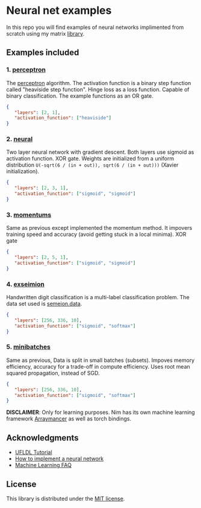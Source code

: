 # Neural net examples
In this repo  you will find examples of neural networks implimented from scratch using
my matrix [library](https://github.com/b3liever/manu).

## Examples included

### 1. [perceptron](perceptron.nim)
The [perceptron](https://en.wikipedia.org/wiki/Perceptron) algorithm.
The activation function is a binary step function called "heaviside step
function". Hinge loss as a loss function. Capable of binary
classification. The example functions as an OR gate.

```json
{
   "layers": [2, 1],
   "activation_function": ["heaviside"]
}
```

### 2. [neural](neural.nim)
Two layer neural network with gradient descent. Both layers use sigmoid as
activation function. XOR gate. Weights are initialized from a uniform
distribution ``U(-sqrt(6 / (in + out)), sqrt(6 / (in + out)))`` (Xavier initialization).

```json
{
   "layers": [2, 3, 1],
   "activation_function": ["sigmoid", "sigmoid"]
}
```

### 3. [momentums](momentums.nim)
Same as previous except implemented the momentum method. It impovers training
speed and accuracy (avoid getting stuck in a local minima). XOR gate

```json
{
   "layers": [2, 5, 1],
   "activation_function": ["sigmoid", "sigmoid"]
}
```

### 4. [exseimion](exseimion.nim)
Handwritten digit classification is a multi-label classification problem.
The data set used is [semeion.data](http://archive.ics.uci.edu/ml/machine-learning-databases/semeion/semeion.data).

```json
{
   "layers": [256, 336, 10],
   "activation_function": ["sigmoid", "softmax"]
}
```

### 5. [minibatches](minibatches.nim)
Same as previous, Data is split in small batches (subsets). Impoves memory
efficiency, accuracy for a trade-off in compute efficiency. Uses root mean squared propagation,
instead of SGD.

```json
{
   "layers": [256, 336, 10],
   "activation_function": ["sigmoid", "softmax"]
}
```

**DISCLAIMER**: Only for learning purposes. Nim has its own machine learning
framework [Arraymancer](https://github.com/mratsim/Arraymancer) as well as torch bindings.

## Acknowledgments
- [UFLDL Tutorial](http://ufldl.stanford.edu/tutorial/)
- [How to implement a neural network](https://peterroelants.github.io/posts/neural-network-implementation-part01/)
- [Machine Learning FAQ](https://sebastianraschka.com/faq/index.html)

## License
This library is distributed under the [MIT license](LICENSE).
